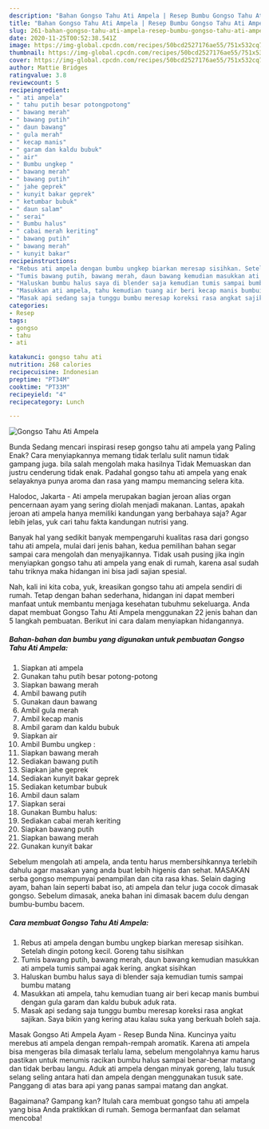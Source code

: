 ```yaml
---
description: "Bahan Gongso Tahu Ati Ampela | Resep Bumbu Gongso Tahu Ati Ampela Yang Enak Dan Lezat"
title: "Bahan Gongso Tahu Ati Ampela | Resep Bumbu Gongso Tahu Ati Ampela Yang Enak Dan Lezat"
slug: 261-bahan-gongso-tahu-ati-ampela-resep-bumbu-gongso-tahu-ati-ampela-yang-enak-dan-lezat
date: 2020-11-25T00:52:38.541Z
image: https://img-global.cpcdn.com/recipes/50bcd2527176ae55/751x532cq70/gongso-tahu-ati-ampela-foto-resep-utama.jpg
thumbnail: https://img-global.cpcdn.com/recipes/50bcd2527176ae55/751x532cq70/gongso-tahu-ati-ampela-foto-resep-utama.jpg
cover: https://img-global.cpcdn.com/recipes/50bcd2527176ae55/751x532cq70/gongso-tahu-ati-ampela-foto-resep-utama.jpg
author: Mattie Bridges
ratingvalue: 3.8
reviewcount: 5
recipeingredient:
- " ati ampela"
- " tahu putih besar potongpotong"
- " bawang merah"
- " bawang putih"
- " daun bawang"
- " gula merah"
- " kecap manis"
- " garam dan kaldu bubuk"
- " air"
- " Bumbu ungkep "
- " bawang merah"
- " bawang putih"
- " jahe geprek"
- " kunyit bakar geprek"
- " ketumbar bubuk"
- " daun salam"
- " serai"
- " Bumbu halus"
- " cabai merah keriting"
- " bawang putih"
- " bawang merah"
- " kunyit bakar"
recipeinstructions:
- "Rebus ati ampela dengan bumbu ungkep biarkan meresap sisihkan. Setelah dingin potong kecil. Goreng tahu sisihkan"
- "Tumis bawang putih, bawang merah, daun bawang kemudian masukkan ati ampela tumis sampai agak kering. angkat sisihkan"
- "Haluskan bumbu halus saya di blender saja kemudian tumis sampai bumbu matang"
- "Masukkan ati ampela, tahu kemudian tuang air beri kecap manis bumbui dengan gula garam dan kaldu bubuk aduk rata."
- "Masak api sedang saja tunggu bumbu meresap koreksi rasa angkat sajikan. Saya bikin yang kering atau kalau suka yang berkuah boleh saja."
categories:
- Resep
tags:
- gongso
- tahu
- ati

katakunci: gongso tahu ati 
nutrition: 268 calories
recipecuisine: Indonesian
preptime: "PT34M"
cooktime: "PT33M"
recipeyield: "4"
recipecategory: Lunch

---
```



![Gongso Tahu Ati Ampela](https://img-global.cpcdn.com/recipes/50bcd2527176ae55/751x532cq70/gongso-tahu-ati-ampela-foto-resep-utama.jpg)

Bunda Sedang mencari inspirasi resep gongso tahu ati ampela yang Paling Enak? Cara menyiapkannya memang tidak terlalu sulit namun tidak gampang juga. bila salah mengolah maka hasilnya Tidak Memuaskan dan justru cenderung tidak enak. Padahal gongso tahu ati ampela yang enak selayaknya punya aroma dan rasa yang mampu memancing selera kita.

Halodoc, Jakarta - Ati ampela merupakan bagian jeroan alias organ pencernaan ayam yang sering diolah menjadi makanan. Lantas, apakah jeroan ati ampela hanya memiliki kandungan yang berbahaya saja? Agar lebih jelas, yuk cari tahu fakta kandungan nutrisi yang.

Banyak hal yang sedikit banyak mempengaruhi kualitas rasa dari gongso tahu ati ampela, mulai dari jenis bahan, kedua pemilihan bahan segar sampai cara mengolah dan menyajikannya. Tidak usah pusing jika ingin menyiapkan gongso tahu ati ampela yang enak di rumah, karena asal sudah tahu triknya maka hidangan ini bisa jadi sajian spesial.


Nah, kali ini kita coba, yuk, kreasikan gongso tahu ati ampela sendiri di rumah. Tetap dengan bahan sederhana, hidangan ini dapat memberi manfaat untuk membantu menjaga kesehatan tubuhmu sekeluarga. Anda dapat membuat Gongso Tahu Ati Ampela menggunakan 22 jenis bahan dan 5 langkah pembuatan. Berikut ini cara dalam menyiapkan hidangannya.

<!--inarticleads1-->

##### Bahan-bahan dan bumbu yang digunakan untuk pembuatan Gongso Tahu Ati Ampela:

1. Siapkan  ati ampela
1. Gunakan  tahu putih besar potong-potong
1. Siapkan  bawang merah
1. Ambil  bawang putih
1. Gunakan  daun bawang
1. Ambil  gula merah
1. Ambil  kecap manis
1. Ambil  garam dan kaldu bubuk
1. Siapkan  air
1. Ambil  Bumbu ungkep :
1. Siapkan  bawang merah
1. Sediakan  bawang putih
1. Siapkan  jahe geprek
1. Sediakan  kunyit bakar geprek
1. Sediakan  ketumbar bubuk
1. Ambil  daun salam
1. Siapkan  serai
1. Gunakan  Bumbu halus:
1. Sediakan  cabai merah keriting
1. Siapkan  bawang putih
1. Siapkan  bawang merah
1. Gunakan  kunyit bakar


Sebelum mengolah ati ampela, anda tentu harus membersihkannya terlebih dahulu agar masakan yang anda buat lebih higenis dan sehat. MASAKAN serba gongso mempunyai penampilan dan cita rasa khas. Selain daging ayam, bahan lain seperti babat iso, ati ampela dan telur juga cocok dimasak gongso. Sebelum dimasak, aneka bahan ini dimasak bacem dulu dengan bumbu-bumbu bacem. 

<!--inarticleads2-->

##### Cara membuat Gongso Tahu Ati Ampela:

1. Rebus ati ampela dengan bumbu ungkep biarkan meresap sisihkan. Setelah dingin potong kecil. Goreng tahu sisihkan
1. Tumis bawang putih, bawang merah, daun bawang kemudian masukkan ati ampela tumis sampai agak kering. angkat sisihkan
1. Haluskan bumbu halus saya di blender saja kemudian tumis sampai bumbu matang
1. Masukkan ati ampela, tahu kemudian tuang air beri kecap manis bumbui dengan gula garam dan kaldu bubuk aduk rata.
1. Masak api sedang saja tunggu bumbu meresap koreksi rasa angkat sajikan. Saya bikin yang kering atau kalau suka yang berkuah boleh saja.


Masak Gongso Ati Ampela Ayam - Resep Bunda Nina. Kuncinya yaitu merebus ati ampela dengan rempah-rempah aromatik. Karena ati ampela bisa mengeras bila dimasak terlalu lama, sebelum mengolahnya kamu harus pastikan untuk menumis racikan bumbu halus sampai benar-benar matang dan tidak berbau langu. Aduk ati ampela dengan minyak goreng, lalu tusuk selang seling antara hati dan ampela dengan menggunakan tusuk sate. Panggang di atas bara api yang panas sampai matang dan angkat. 

Bagaimana? Gampang kan? Itulah cara membuat gongso tahu ati ampela yang bisa Anda praktikkan di rumah. Semoga bermanfaat dan selamat mencoba!
